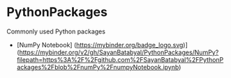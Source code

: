 # PythonPackages
Commonly used Python packages

- [NumPy Notebook] (https://mybinder.org/badge_logo.svg)](https://mybinder.org/v2/gh/SayanBatabyal/PythonPackages/NumPy?filepath=https%3A%2F%2Fgithub.com%2FSayanBatabyal%2FPythonPackages%2Fblob%2FnumPy%2FnumpyNotebook.ipynb)
